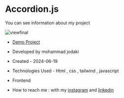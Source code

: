 ﻿# Accordion.js
You can see information about my project

![viewfinal](https://private-user-images.githubusercontent.com/154656255/340991827-5be14fa2-b7c1-4ad0-b817-71a9e371d917.png?jwt=eyJhbGciOiJIUzI1NiIsInR5cCI6IkpXVCJ9.eyJpc3MiOiJnaXRodWIuY29tIiwiYXVkIjoicmF3LmdpdGh1YnVzZXJjb250ZW50LmNvbSIsImtleSI6ImtleTUiLCJleHAiOjE3MTg3ODYyNzgsIm5iZiI6MTcxODc4NTk3OCwicGF0aCI6Ii8xNTQ2NTYyNTUvMzQwOTkxODI3LTViZTE0ZmEyLWI3YzEtNGFkMC1iODE3LTcxYTllMzcxZDkxNy5wbmc_WC1BbXotQWxnb3JpdGhtPUFXUzQtSE1BQy1TSEEyNTYmWC1BbXotQ3JlZGVudGlhbD1BS0lBVkNPRFlMU0E1M1BRSzRaQSUyRjIwMjQwNjE5JTJGdXMtZWFzdC0xJTJGczMlMkZhd3M0X3JlcXVlc3QmWC1BbXotRGF0ZT0yMDI0MDYxOVQwODMyNThaJlgtQW16LUV4cGlyZXM9MzAwJlgtQW16LVNpZ25hdHVyZT0yM2JhOGM0ODc3ZWE4MjA4OTE4NGZiZWY1NTZkMGE4ZTBjMWM5YzI2YjBmM2Q3YTc0NzU4ZGI5MmM1NTIwNzcxJlgtQW16LVNpZ25lZEhlYWRlcnM9aG9zdCZhY3Rvcl9pZD0wJmtleV9pZD0wJnJlcG9faWQ9MCJ9.ripLHyos_uBwJLWsBi7h73IGkfvjFMUMk7XeNnLonXU)

- [Demo Project](https://mohammadjodaki.github.io/Accordion.js/)

- Developed by mohammad jodaki

- Created - 2024-06-19

- Technologies Used - Html , css , tailwind , javascript

- Frontend

- How to reach me : with my [instagram](https://www.instagram.com/mohammad_jodaki_web) and [linkedin](https://www.linkedin.com/in/mohammad-jodakian/)
 
